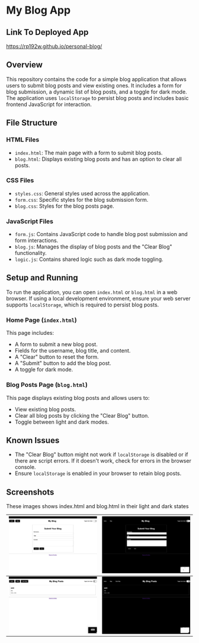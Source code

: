 # My Blog App

## Link To Deployed App

<https://rp192w.github.io/personal-blog/>

## Overview

This repository contains the code for a simple blog application that allows users to submit blog posts and view existing ones. It includes a form for blog submission, a dynamic list of blog posts, and a toggle for dark mode. The application uses `localStorage` to persist blog posts and includes basic frontend JavaScript for interaction.

## File Structure

### HTML Files

- `index.html`: The main page with a form to submit blog posts.
- `blog.html`: Displays existing blog posts and has an option to clear all posts.

### CSS Files

- `styles.css`: General styles used across the application.
- `form.css`: Specific styles for the blog submission form.
- `blog.css`: Styles for the blog posts page.

### JavaScript Files

- `form.js`: Contains JavaScript code to handle blog post submission and form interactions.
- `blog.js`: Manages the display of blog posts and the "Clear Blog" functionality.
- `logic.js`: Contains shared logic such as dark mode toggling.

## Setup and Running

To run the application, you can open `index.html` or `blog.html` in a web browser. If using a local development environment, ensure your web server supports `localStorage`, which is required to persist blog posts.

### Home Page (`index.html`)

This page includes:

- A form to submit a new blog post.
- Fields for the username, blog title, and content.
- A "Clear" button to reset the form.
- A "Submit" button to add the blog post.
- A toggle for dark mode.

### Blog Posts Page (`blog.html`)

This page displays existing blog posts and allows users to:

- View existing blog posts.
- Clear all blog posts by clicking the "Clear Blog" button.
- Toggle between light and dark modes.

## Known Issues

- The "Clear Blog" button might not work if `localStorage` is disabled or if there are script errors. If it doesn't work, check for errors in the browser console.
- Ensure `localStorage` is enabled in your browser to retain blog posts.

## Screenshots

These images shows index.html and blog.html in their light and dark states

![MyBlogLight](./assets/img/MyBlogLight.png) | ![MyBlogDark](./assets/img/MyBlogDark.png)
:---: | :---:
![BlogPostsLight](./assets/img/BlogPostsLight.png) | ![BlogPostsDark](./assets/img/BlogPostsDark.png)
